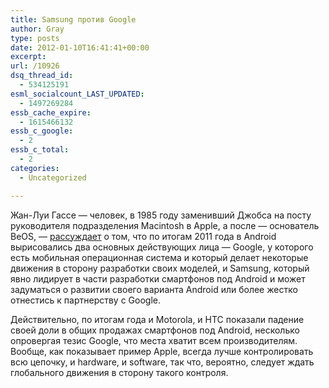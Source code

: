 ```yaml
---
title: Samsung против Google
author: Gray
type: posts
date: 2012-01-10T16:41:41+00:00
excerpt:
url: /10926
dsq_thread_id:
  - 534125191
esml_socialcount_LAST_UPDATED:
  - 1497269284
essb_cache_expire:
  - 1615466132
essb_c_google:
  - 2
essb_c_total:
  - 2
categories:
  - Uncategorized

---
```








Жан-Луи Гассе — человек, в 1985 году заменивший Джобса на посту руководителя подразделения Macintosh в Apple, а после — основатель BeOS, — [рассуждает][1] о том, что по итогам 2011 года в Android вырисовались два основных действующих лица — Google, у которого есть мобильная операционная система и который делает некоторые движения в сторону разработки своих моделей, и Samsung, который явно лидирует в части разработки смартфонов под Android и может задуматься о развитии своего варианта Android или более жестко отнестись к партнерству с Google.

Действительно, по итогам года и Motorola, и HTC показали падение своей доли в общих продажах смартфонов под Android, несколько опровергая тезис Google, что места хватит всем производителям. Вообще, как показывает пример Apple, всегда лучше контролировать всю цепочку, и hardware, и software, так что, вероятно, следует ждать глобального движения в сторону такого контроля.

 [1]: http://www.mondaynote.com/2012/01/08/samsung-vs-google/